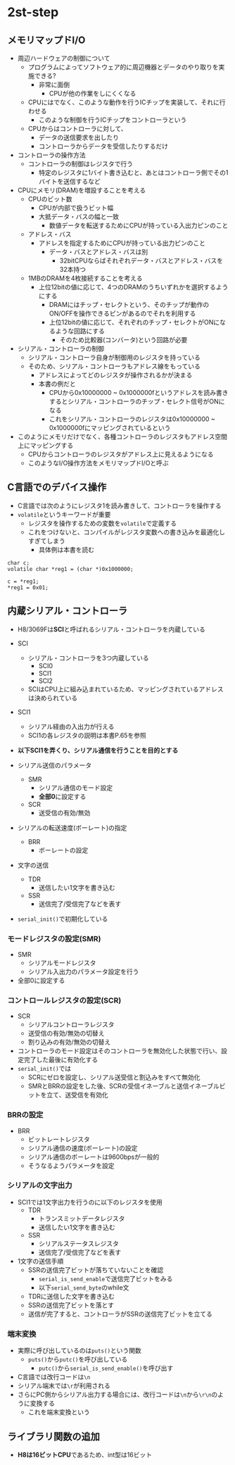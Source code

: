 # 2st-step
## メモリマップドI/O
- 周辺ハードウェアの制御について
    - プログラムによってソフトウェア的に周辺機器とデータのやり取りを実施できる?
        - 非常に面倒
            - CPUが他の作業をしにくくなる
    - CPUにはでなく、このような動作を行うICチップを実装して、それに行わせる
        - このような制御を行うICチップをコントローラという
    - CPUからはコントローラに対して、
        - データの送信要求を出したり
        - コントローラからデータを受信したりするだけ
- コントローラの操作方法
    - コントローラの制御はレジスタで行う
        - 特定のレジスタに1バイト書き込むと、あとはコントローラ側でその1バイトを送信するなど
- CPUにメモリ(DRAM)を増設することを考える
    - CPUのビット数
        - CPUが内部で扱うビット幅
        - 大抵データ・バスの幅と一致
            - 数値データを転送するためにCPUが持っている入出力ピンのこと
    - アドレス・バス
        - アドレスを指定するためにCPUが持っている出力ピンのこと
            - データ・バスとアドレス・バスは別
                - 32bitCPUならばそれぞれデータ・バスとアドレス・バスを32本持つ
    - 1MBのDRAMを4枚接続することを考える
        - 上位12bitの値に応じて、4つのDRAMのうちいずれかを選択するようにする
            - DRAMにはチップ・セレクトという、そのチップが動作のON/OFFを操作できるピンがあるのでそれを利用する
            - 上位12bitの値に応じて、それぞれのチップ・セレクトがONになるような回路にする
                - そのため比較器(コンバータ)という回路が必要
- シリアル・コントローラの制御
    - シリアル・コントローラ自身が制御用のレジスタを持っている
    - そのため、シリアル・コントローラもアドレス線をもっている
        - アドレスによってどのレジスタが操作されるかが決まる
        - 本書の例だと
            - CPUから0x10000000 ~ 0x1000000fというアドレスを読み書きするとシリアル・コントローラのチップ・セレクト信号がONになる
            - これをシリアル・コントローラのレジスタは0x10000000 ~ 0x1000000fにマッピングされているという
- このようにメモリだけでなく、各種コントローラのレジスタもアドレス空間上にマッピングする
    - CPUからコントローラのレジスタがアドレス上に見えるようになる
    - このようなI/O操作方法をメモリマップドI/Oと呼ぶ

## C言語でのデバイス操作
- C言語では次のようにレジスタ1を読み書きして、コントローラを操作する
- `volatile`というキーワードが重要
    - レジスタを操作するための変数を`volatile`で定義する
    - これをつけないと、コンパイルがレジスタ変数への書き込みを最適化しすぎてしまう
        - 具体例は本書を読む

```
char c;
volatile char *reg1 = (char *)0x1000000;

c = *reg1;
*reg1 = 0x01;
```

## 内蔵シリアル・コントローラ
- H8/3069Fは**SCI**と呼ばれるシリアル・コントローラを内蔵している
- SCI
    - シリアル・コントローラを3つ内蔵している
        - SCI0
        - SCI1
        - SCI2
    - SCIはCPU上に組み込まれているため、マッピングされているアドレスは決められている
- SCI1
    - シリアル経由の入出力が行える
    - SCI1の各レジスタの説明は本書P.65を参照

- **以下SCI1を弄くり、シリアル通信を行うことを目的とする**
- シリアル送信のパラメータ
    - SMR
        - シリアル通信のモード設定
        - **全部0**に設定する
    - SCR
        - 送受信の有効/無効
- シリアルの転送速度(ボーレート)の指定
    - BRR
        - ボーレートの設定
- 文字の送信
    - TDR
        - 送信したい1文字を書き込む
    - SSR
        - 送信完了/受信完了などを表す
- `serial_init()`で初期化している
### モードレジスタの設定(SMR)
- SMR
    - シリアルモードレジスタ
    - シリアル入出力のパラメータ設定を行う
- 全部0に設定する

### コントロールレジスタの設定(SCR)
- SCR
    - シリアルコントローラレジスタ
    - 送受信の有効/無効の切替え
    - 割り込みの有効/無効の切替え
- コントローラのモード設定はそのコントローラを無効化した状態で行い、設定完了した最後に有効化する
- `serial_init()`では
    - SCRにゼロを設定し、シリアル送受信と割込みをすべて無効化
    - SMRとBRRの設定をした後、SCRの受信イネーブルと送信イネーブルビットを立て、送受信を有効化

### BRRの設定
- BRR
    - ビットレートレジスタ
    - シリアル通信の速度(ボーレート)の設定
    - シリアル通信のボーレートは9600bpsが一般的
    - そうなるようパラメータを設定

### シリアルの文字出力
- SCI1では1文字出力を行うのに以下のレジスタを使用
    - TDR
        - トランスミットデータレジスタ
        - 送信したい1文字を書き込む
    - SSR
        - シリアルステータスレジスタ
        - 送信完了/受信完了などを表す
- 1文字の送信手順
    - SSRの送信完了ビットが落ちていないことを確認
        - `serial_is_send_enable`で送信完了ビットをみる
        - 以下`serial_send_byte`のwhile文
    - TDRに送信した文字を書き込む
    - SSRの送信完了ビットを落とす
    - 送信が完了すると、コントローラがSSRの送信完了ビットを立てる

### 端末変換
- 実際に呼び出しているのは`puts()`という関数
    - `puts()`から`putc()`を呼び出している
        - `putc()`から`serial_is_send_enable()`を呼び出す
- C言語では改行コードは`\n`
- シリアル端末では`\r`が利用される
- さらにPC側からシリアル出力する場合には、改行コードは`\n`から`\r\n`のように変換する
    - これを端末変換という

## ライブラリ関数の追加
- **H8は16ビットCPU**であるため、int型は16ビット
